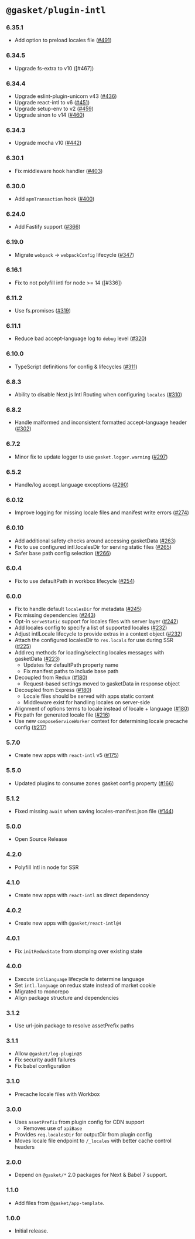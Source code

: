 # `@gasket/plugin-intl`

### 6.35.1

- Add option to preload locales file ([#491])

### 6.34.5

- Upgrade fs-extra to v10 ([#467])

### 6.34.4

- Upgrade eslint-plugin-unicorn v43 ([#436])
- Upgrade react-intl to v6 ([#451])
- Upgrade setup-env to v2 ([#459])
- Upgrade sinon to v14 ([#460])

### 6.34.3

- Upgrade mocha v10 ([#442])

### 6.30.1

- Fix middleware hook handler ([#403])

### 6.30.0

- Add `apmTransaction` hook ([#400])

### 6.24.0

- Add Fastify support ([#366])

### 6.19.0

- Migrate `webpack` -> `webpackConfig` lifecycle ([#347])

### 6.16.1

- Fix to not polyfill intl for node >= 14 ([#336])

### 6.11.2

- Use fs.promises ([#319])

### 6.11.1

- Reduce bad accept-language log to `debug` level ([#320])

### 6.10.0

- TypeScript definitions for config & lifecycles ([#311])

### 6.8.3

- Ability to disable Next.js Intl Routing when configuring `locales` ([#310])

### 6.8.2

- Handle malformed and inconsistent formatted accept-language header ([#302])

### 6.7.2

- Minor fix to update logger to use `gasket.logger.warning` ([#297])

### 6.5.2

- Handle/log accept.language exceptions ([#290])

### 6.0.12

- Improve logging for missing locale files and manifest write errors ([#274])

### 6.0.10

- Add additional safety checks around accessing gasketData ([#263])
- Fix to use configured intl.localesDir for serving static files ([#265])
- Safer base path config selection ([#266])

### 6.0.4

- Fix to use defaultPath in workbox lifecycle ([#254])

### 6.0.0

- Fix to handle default `localesDir` for metadata ([#245])
- Fix missing dependencies ([#243])
- Opt-in `serveStatic` support for locales files with server layer ([#242])
- Add locales config to specify a list of supported locales ([#232])
- Adjust intlLocale lifecycle to provide extras in a context object ([#232])
- Attach the configured localesDir to `res.locals` for use during SSR ([#225])
- Add req methods for loading/selecting locales messages with gasketData ([#223])
  - Updates for defaultPath property name
  - Fix manifest paths to include base path
- Decoupled from Redux ([#180])
  - Request-based settings moved to gasketData in response object
- Decoupled from Express ([#180])
  - Locale files should be served with apps static content
  - Middleware exist for handling locales on server-side
- Alignment of options terms to locale instead of locale + language ([#180])
- Fix path for generated locale file ([#216])
- Use new `composeServiceWorker` context for determining locale precache config ([#217])

### 5.7.0

- Create new apps with `react-intl` v5 ([#175])

### 5.5.0

- Updated plugins to consume zones gasket config property ([#166])

### 5.1.2

- Fixed missing `await` when saving locales-manifest.json file ([#144])

### 5.0.0

- Open Source Release

### 4.2.0

- Polyfill Intl in node for SSR

### 4.1.0

- Create new apps with `react-intl` as direct dependency

### 4.0.2

- Create new apps with `@gasket/react-intl@4`

### 4.0.1

- Fix `initReduxState` from stomping over existing state

### 4.0.0

- Execute `intlLanguage` lifecycle to determine language
- Set `intl.language` on redux state instead of market cookie
- Migrated to monorepo
- Align package structure and dependencies

### 3.1.2

- Use url-join package to resolve assetPrefix paths

### 3.1.1

- Allow `@gasket/log-plugin@3`
- Fix security audit failures
- Fix babel configuration

### 3.1.0

- Precache locale files with Workbox

### 3.0.0

- Uses `assetPrefix` from plugin config for CDN support
  - Removes use of `apiBase`
- Provides `req.localesDir` for outputDir from plugin config
- Moves locale file endpoint to `/_locales` with better cache control headers

### 2.0.0

- Depend on `@gasket/*` 2.0 packages for Next & Babel 7 support.

### 1.1.0

- Add files from `@gasket/app-template`.

### 1.0.0

- Initial release.

<!-- LINK -->

[#144]: https://github.com/godaddy/gasket/pull/144
[#166]: https://github.com/godaddy/gasket/pull/166
[#175]: https://github.com/godaddy/gasket/pull/175
[#180]: https://github.com/godaddy/gasket/pull/180
[#216]: https://github.com/godaddy/gasket/pull/216
[#217]: https://github.com/godaddy/gasket/pull/217
[#223]: https://github.com/godaddy/gasket/pull/223
[#225]: https://github.com/godaddy/gasket/pull/225
[#232]: https://github.com/godaddy/gasket/pull/232
[#242]: https://github.com/godaddy/gasket/pull/242
[#243]: https://github.com/godaddy/gasket/pull/243
[#245]: https://github.com/godaddy/gasket/pull/245
[#254]: https://github.com/godaddy/gasket/pull/254
[#263]: https://github.com/godaddy/gasket/pull/263
[#265]: https://github.com/godaddy/gasket/pull/265
[#266]: https://github.com/godaddy/gasket/pull/266
[#274]: https://github.com/godaddy/gasket/pull/274
[#290]: https://github.com/godaddy/gasket/pull/290
[#297]: https://github.com/godaddy/gasket/pull/297
[#302]: https://github.com/godaddy/gasket/pull/302
[#310]: https://github.com/godaddy/gasket/pull/310
[#311]: https://github.com/godaddy/gasket/pull/311
[#320]: https://github.com/godaddy/gasket/pull/320
[#319]: https://github.com/godaddy/gasket/pull/319
[#347]: https://github.com/godaddy/gasket/pull/347
[#366]: https://github.com/godaddy/gasket/pull/366
[#400]: https://github.com/godaddy/gasket/pull/400
[#403]: https://github.com/godaddy/gasket/pull/403
[#436]: https://github.com/godaddy/gasket/pull/436
[#442]: https://github.com/godaddy/gasket/pull/442
[#451]: https://github.com/godaddy/gasket/pull/451
[#459]: https://github.com/godaddy/gasket/pull/459
[#460]: https://github.com/godaddy/gasket/pull/460
[#491]: https://github.com/godaddy/gasket/pull/491
